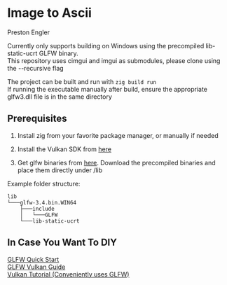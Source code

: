 # Image to Ascii
Preston Engler

Currently only supports building on Windows using the precompiled lib-static-ucrt GLFW binary.  
This repository uses cimgui and imgui as submodules, please clone using the --recursive flag

The project can be built and run with `zig build run`  
If running the executable manually after build, ensure the appropriate glfw3.dll file is in the same directory

## Prerequisites
1. Install zig from your favorite package manager, or manually if needed

2. Install the Vulkan SDK from [here](https://vulkan.lunarg.com/sdk/home)

3. Get glfw binaries from [here](https://www.glfw.org/download.html). Download the precompiled binaries and place them directly under /lib

Example folder structure: 
```
lib
└───glfw-3.4.bin.WIN64
    ├───include
    │   └───GLFW
    └───lib-static-ucrt
```

## In Case You Want To DIY
[GLFW Quick Start](https://www.glfw.org/docs/latest/quick.html)  
[GLFW Vulkan Guide](https://www.glfw.org/docs/latest/vulkan_guide.html)  
[Vulkan Tutorial (Conveniently uses GLFW)](https://vulkan-tutorial.com/Introduction)  
